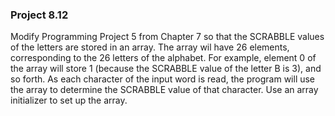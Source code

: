 ### Project 8.12
Modify Programming Project 5 from Chapter 7 so that the SCRABBLE values of the
letters are stored in an array. The array wil have 26 elements, corresponding to
the 26 letters of the alphabet. For example, element 0 of the array will store 1
(because the SCRABBLE value of the letter B is 3), and so forth. As each
character of the input word is read, the program will use the array to determine
the SCRABBLE value of that character. Use an array initializer to set up the
array.
